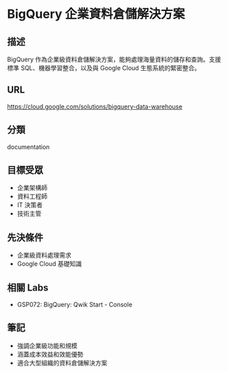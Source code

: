 # BigQuery 企業資料倉儲解決方案

## 描述
BigQuery 作為企業級資料倉儲解決方案，能夠處理海量資料的儲存和查詢。支援標準 SQL、機器學習整合，以及與 Google Cloud 生態系統的緊密整合。

## URL
https://cloud.google.com/solutions/bigquery-data-warehouse

## 分類
documentation

## 目標受眾
- 企業架構師
- 資料工程師
- IT 決策者
- 技術主管

## 先決條件
- 企業級資料處理需求
- Google Cloud 基礎知識

## 相關 Labs
- GSP072: BigQuery: Qwik Start - Console

## 筆記
- 強調企業級功能和規模
- 涵蓋成本效益和效能優勢
- 適合大型組織的資料倉儲解決方案
